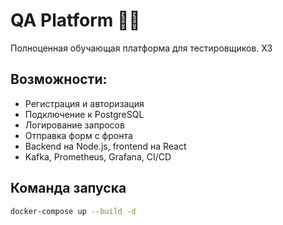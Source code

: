 # QA Platform 🧪🐶

Полноценная обучающая платформа для тестировщиков.
ХЗ

## Возможности:
- Регистрация и авторизация
- Подключение к PostgreSQL
- Логирование запросов
- Отправка форм с фронта
- Backend на Node.js, frontend на React
- Kafka, Prometheus, Grafana, CI/CD

## Команда запуска

```bash
docker-compose up --build -d
